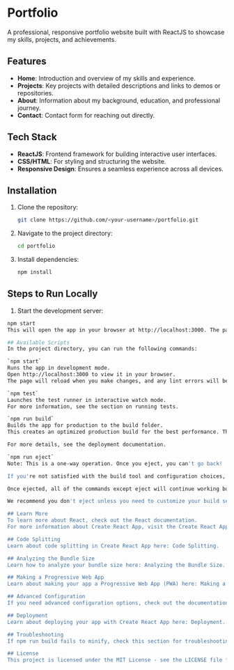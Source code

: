 # Portfolio

A professional, responsive portfolio website built with ReactJS to showcase my skills, projects, and achievements.

## Features

- **Home**: Introduction and overview of my skills and experience.
- **Projects**: Key projects with detailed descriptions and links to demos or repositories.
- **About**: Information about my background, education, and professional journey.
- **Contact**: Contact form for reaching out directly.

## Tech Stack

- **ReactJS**: Frontend framework for building interactive user interfaces.
- **CSS/HTML**: For styling and structuring the website.
- **Responsive Design**: Ensures a seamless experience across all devices.

## Installation

1. Clone the repository:

   ```bash
   git clone https://github.com/<your-username>/portfolio.git

2. Navigate to the project directory:

   ```bash
   cd portfolio

3. Install dependencies:

   ```bash
   npm install

## Steps to Run Locally

1. Start the development server:

 ```bash
 npm start
This will open the app in your browser at http://localhost:3000. The page will reload when you make changes, and you may also see lint errors in the console.

## Available Scripts
In the project directory, you can run the following commands:

`npm start`
Runs the app in development mode.
Open http://localhost:3000 to view it in your browser.
The page will reload when you make changes, and any lint errors will be shown in the console.

`npm test`
Launches the test runner in interactive watch mode.
For more information, see the section on running tests.

`npm run build`
Builds the app for production to the build folder.
This creates an optimized production build for the best performance. The build is minified, and filenames include hashes for efficient caching. Your app is ready to be deployed!

For more details, see the deployment documentation.

`npm run eject`
Note: This is a one-way operation. Once you eject, you can't go back!

If you're not satisfied with the build tool and configuration choices, you can eject at any time. This command will remove the single build dependency from your project, copying all the configuration files and transitive dependencies (e.g., webpack, Babel, ESLint) directly into your project so you have full control over them.

Once ejected, all of the commands except eject will continue working but will point to the copied scripts, which you can tweak. You are responsible for configuring the build system after this.

We recommend you don't eject unless you need to customize your build setup. Most users can use the curated configuration that Create React App provides.

## Learn More
To learn more about React, check out the React documentation.
For more information about Create React App, visit the Create React App documentation.

## Code Splitting
Learn about code splitting in Create React App here: Code Splitting.

## Analyzing the Bundle Size
Learn how to analyze your bundle size here: Analyzing the Bundle Size.

## Making a Progressive Web App
Learn about making your app a Progressive Web App (PWA) here: Making a Progressive Web App.

## Advanced Configuration
If you need advanced configuration options, check out the documentation here: Advanced Configuration.

## Deployment
Learn about deploying your app with Create React App here: Deployment.

## Troubleshooting
If npm run build fails to minify, check this section for troubleshooting tips: Build Troubleshooting.

## License
This project is licensed under the MIT License - see the LICENSE file for details.
